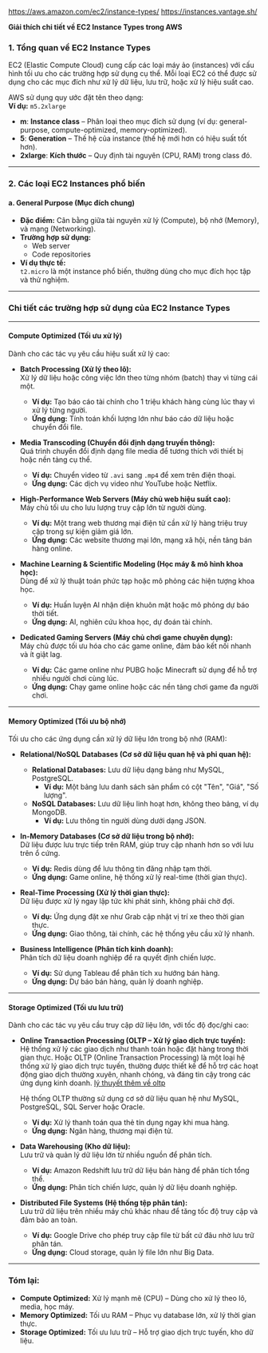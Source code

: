 https://aws.amazon.com/ec2/instance-types/
https://instances.vantage.sh/


**Giải thích chi tiết về EC2 Instance Types trong AWS**

### **1. Tổng quan về EC2 Instance Types**
EC2 (Elastic Compute Cloud) cung cấp các loại máy ảo (instances) với cấu hình tối ưu cho các trường hợp sử dụng cụ thể. Mỗi loại EC2 có thể được sử dụng cho các mục đích như xử lý dữ liệu, lưu trữ, hoặc xử lý hiệu suất cao.

AWS sử dụng quy ước đặt tên theo dạng:  
**Ví dụ:** `m5.2xlarge`  
- **m**: **Instance class** – Phân loại theo mục đích sử dụng (ví dụ: general-purpose, compute-optimized, memory-optimized).  
- **5**: **Generation** – Thế hệ của instance (thế hệ mới hơn có hiệu suất tốt hơn).  
- **2xlarge**: **Kích thước** – Quy định tài nguyên (CPU, RAM) trong class đó.

---

### **2. Các loại EC2 Instances phổ biến**
#### a. **General Purpose (Mục đích chung)**
- **Đặc điểm:** Cân bằng giữa tài nguyên xử lý (Compute), bộ nhớ (Memory), và mạng (Networking).  
- **Trường hợp sử dụng:**  
  - Web server  
  - Code repositories  
- **Ví dụ thực tế:**  
  `t2.micro` là một instance phổ biến, thường dùng cho mục đích học tập và thử nghiệm.

---
### **Chi tiết các trường hợp sử dụng của EC2 Instance Types**

---

#### **Compute Optimized (Tối ưu xử lý)**  
Dành cho các tác vụ yêu cầu hiệu suất xử lý cao:  
- **Batch Processing (Xử lý theo lô):**  
  Xử lý dữ liệu hoặc công việc lớn theo từng nhóm (batch) thay vì từng cái một.  
  - **Ví dụ:** Tạo báo cáo tài chính cho 1 triệu khách hàng cùng lúc thay vì xử lý từng người.  
  - **Ứng dụng:** Tính toán khối lượng lớn như báo cáo dữ liệu hoặc chuyển đổi file.  

- **Media Transcoding (Chuyển đổi định dạng truyền thông):**  
  Quá trình chuyển đổi định dạng file media để tương thích với thiết bị hoặc nền tảng cụ thể.  
  - **Ví dụ:** Chuyển video từ `.avi` sang `.mp4` để xem trên điện thoại.  
  - **Ứng dụng:** Các dịch vụ video như YouTube hoặc Netflix.  

- **High-Performance Web Servers (Máy chủ web hiệu suất cao):**  
  Máy chủ tối ưu cho lưu lượng truy cập lớn từ người dùng.  
  - **Ví dụ:** Một trang web thương mại điện tử cần xử lý hàng triệu truy cập trong sự kiện giảm giá lớn.  
  - **Ứng dụng:** Các website thương mại lớn, mạng xã hội, nền tảng bán hàng online.  

- **Machine Learning & Scientific Modeling (Học máy & mô hình khoa học):**  
  Dùng để xử lý thuật toán phức tạp hoặc mô phỏng các hiện tượng khoa học.  
  - **Ví dụ:** Huấn luyện AI nhận diện khuôn mặt hoặc mô phỏng dự báo thời tiết.  
  - **Ứng dụng:** AI, nghiên cứu khoa học, dự đoán tài chính.  

- **Dedicated Gaming Servers (Máy chủ chơi game chuyên dụng):**  
  Máy chủ được tối ưu hóa cho các game online, đảm bảo kết nối nhanh và ít giật lag.  
  - **Ví dụ:** Các game online như PUBG hoặc Minecraft sử dụng để hỗ trợ nhiều người chơi cùng lúc.  
  - **Ứng dụng:** Chạy game online hoặc các nền tảng chơi game đa người chơi.  

---

#### **Memory Optimized (Tối ưu bộ nhớ)**  
Tối ưu cho các ứng dụng cần xử lý dữ liệu lớn trong bộ nhớ (RAM):  
- **Relational/NoSQL Databases (Cơ sở dữ liệu quan hệ và phi quan hệ):**  
  - **Relational Databases:** Lưu dữ liệu dạng bảng như MySQL, PostgreSQL.  
    - **Ví dụ:** Một bảng lưu danh sách sản phẩm có cột "Tên", "Giá", "Số lượng".  
  - **NoSQL Databases:** Lưu dữ liệu linh hoạt hơn, không theo bảng, ví dụ MongoDB.  
    - **Ví dụ:** Lưu thông tin người dùng dưới dạng JSON.  

- **In-Memory Databases (Cơ sở dữ liệu trong bộ nhớ):**  
  Dữ liệu được lưu trực tiếp trên RAM, giúp truy cập nhanh hơn so với lưu trên ổ cứng.  
  - **Ví dụ:** Redis dùng để lưu thông tin đăng nhập tạm thời.  
  - **Ứng dụng:** Game online, hệ thống xử lý real-time (thời gian thực).  

- **Real-Time Processing (Xử lý thời gian thực):**  
  Dữ liệu được xử lý ngay lập tức khi phát sinh, không phải chờ đợi.  
  - **Ví dụ:** Ứng dụng đặt xe như Grab cập nhật vị trí xe theo thời gian thực.  
  - **Ứng dụng:** Giao thông, tài chính, các hệ thống yêu cầu xử lý nhanh.  

- **Business Intelligence (Phân tích kinh doanh):**  
  Phân tích dữ liệu doanh nghiệp để ra quyết định chiến lược.  
  - **Ví dụ:** Sử dụng Tableau để phân tích xu hướng bán hàng.  
  - **Ứng dụng:** Dự báo bán hàng, quản lý doanh nghiệp.  

---

#### **Storage Optimized (Tối ưu lưu trữ)**  
Dành cho các tác vụ yêu cầu truy cập dữ liệu lớn, với tốc độ đọc/ghi cao:  
- **Online Transaction Processing (OLTP – Xử lý giao dịch trực tuyến):**  
  Hệ thống xử lý các giao dịch như thanh toán hoặc đặt hàng trong thời gian thực. Hoặc OLTP (Online Transaction Processing) là một loại hệ thống xử lý giao dịch trực tuyến, thường được thiết kế để hỗ trợ các hoạt động giao dịch thường xuyên, nhanh chóng, và đáng tin cậy trong các ứng dụng kinh doanh. 
  [lý thuyết thêm về oltp](../lý-thuyết-bên-lề/OLTP-xử-lý-giao-dịch-online.md)



  Hệ thống OLTP thường sử dụng cơ sở dữ liệu quan hệ như MySQL, PostgreSQL, SQL Server hoặc Oracle.
  - **Ví dụ:** Xử lý thanh toán qua thẻ tín dụng ngay khi mua hàng.  
  - **Ứng dụng:** Ngân hàng, thương mại điện tử.  

- **Data Warehousing (Kho dữ liệu):**  
  Lưu trữ và quản lý dữ liệu lớn từ nhiều nguồn để phân tích.  
  - **Ví dụ:** Amazon Redshift lưu trữ dữ liệu bán hàng để phân tích tổng thể.  
  - **Ứng dụng:** Phân tích chiến lược, quản lý dữ liệu doanh nghiệp.  

- **Distributed File Systems (Hệ thống tệp phân tán):**  
  Lưu trữ dữ liệu trên nhiều máy chủ khác nhau để tăng tốc độ truy cập và đảm bảo an toàn.  
  - **Ví dụ:** Google Drive cho phép truy cập file từ bất cứ đâu nhờ lưu trữ phân tán.  
  - **Ứng dụng:** Cloud storage, quản lý file lớn như Big Data.  

---

### **Tóm lại:**  
- **Compute Optimized:** Xử lý mạnh mẽ (CPU) – Dùng cho xử lý theo lô, media, học máy.  
- **Memory Optimized:** Tối ưu RAM – Phục vụ database lớn, xử lý thời gian thực.  
- **Storage Optimized:** Tối ưu lưu trữ – Hỗ trợ giao dịch trực tuyến, kho dữ liệu.  